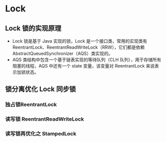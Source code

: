 # Lock

## Lock 锁的实现原理

- Lock 锁是基于 Java 实现的锁，Lock 是一个接口类，常用的实现类有 ReentrantLock、ReentrantReadWriteLock（RRW），它们都是依赖 AbstractQueuedSynchronizer（AQS）类实现的。
- AQS 类结构中包含一个基于链表实现的等待队列（CLH 队列），用于存储所有阻塞的线程，AQS 中还有一个 state 变量，该变量对 ReentrantLock 来说表示加锁状态。

## 锁分离优化 Lock 同步锁

### 独占锁ReentrantLock 

### 读写锁 ReentrantReadWriteLock

### 读写锁再优化之 StampedLock

